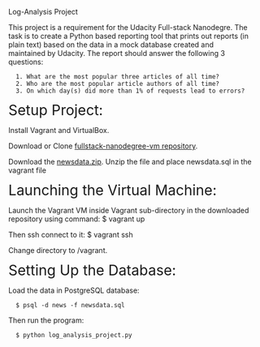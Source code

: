 <span style = "font-size: 3em;"><ul>Log-Analysis Project</span>

  This project is a requirement for the Udacity Full-stack Nanodegre. The task is to create a Python based
  reporting tool that prints out reports (in plain text) based on the data in a mock database created and maintained by Udacity. 
  The report should answer the following 3 questions:

      1. What are the most popular three articles of all time?
      2. Who are the most popular article authors of all time?
      3. On which day(s) did more than 1% of requests lead to errors?

<span style = "font-size: 2em;">Setup Project:</span>

  Install Vagrant and VirtualBox.

  Download or Clone [fullstack-nanodegree-vm repository](https://github.com/udacity/fullstack-nanodegree-vm).

  Download the [newsdata.zip](https://d17h27t6h515a5.cloudfront.net/topher/2016/August/57b5f748_newsdata/newsdata.zip). 
  Unzip the file and place newsdata.sql in the vagrant file


<span style = "font-size: 2em;">Launching the Virtual Machine:</span>

  Launch the Vagrant VM inside Vagrant sub-directory in the downloaded repository using command:
     $ vagrant up

  Then ssh connect to it:
     $ vagrant ssh

  Change directory to /vagrant.

<span style = "font-size: 2em;">Setting Up the Database:</span>

  Load the data in PostgreSQL database:

      $ psql -d news -f newsdata.sql

  Then run the program:

      $ python log_analysis_project.py
